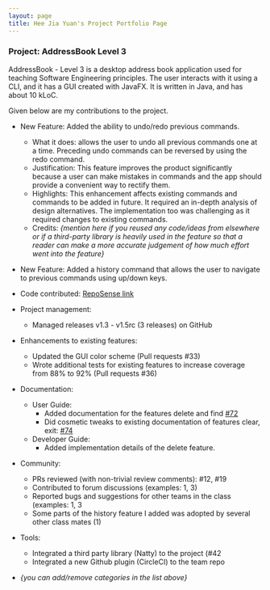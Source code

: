 ```yaml
---
layout: page
title: Hee Jia Yuan's Project Portfolio Page
---
```


### Project: AddressBook Level 3

AddressBook - Level 3 is a desktop address book application used for teaching Software Engineering principles. The user
interacts with it using a CLI, and it has a GUI created with JavaFX. It is written in Java, and has about 10 kLoC.

Given below are my contributions to the project.

* New Feature: Added the ability to undo/redo previous commands.
  * What it does: allows the user to undo all previous commands one at a time. Preceding undo commands can be reversed
  by using the redo command.
  * Justification: This feature improves the product significantly because a user can make mistakes in commands and the
  app should provide a convenient way to rectify them.
  * Highlights: This enhancement affects existing commands and commands to be added in future. It required an in-depth
  analysis of design alternatives. The implementation too was challenging as it required changes to existing commands.
  * Credits: *{mention here if you reused any code/ideas from elsewhere or if a third-party library is heavily used in
  the feature so that a reader can make a more accurate judgement of how much effort went into the feature}*

* New Feature: Added a history command that allows the user to navigate to previous commands using up/down keys.

* Code contributed: [RepoSense link]()

* Project management:
  * Managed releases v1.3 - v1.5rc (3 releases) on GitHub

* Enhancements to existing features:
  * Updated the GUI color scheme (Pull requests \#33)
  * Wrote additional tests for existing features to increase coverage from 88% to 92% (Pull requests \#36)

* Documentation:
  * User Guide:
    * Added documentation for the features delete and find [\#72]()
    * Did cosmetic tweaks to existing documentation of features clear, exit: [\#74]()
  * Developer Guide:
    * Added implementation details of the delete feature.

* Community:
  * PRs reviewed (with non-trivial review comments): \#12, \#19
  * Contributed to forum discussions (examples: 1, 3)
  * Reported bugs and suggestions for other teams in the class (examples: 1, 3
  * Some parts of the history feature I added was adopted by several other class mates (1)

* Tools:
  * Integrated a third party library (Natty) to the project (\#42
  * Integrated a new Github plugin (CircleCI) to the team repo

* _{you can add/remove categories in the list above}_
